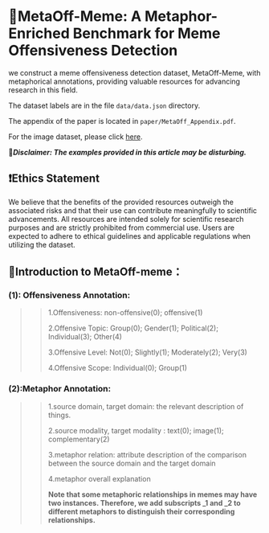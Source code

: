 # 🌈MetaOff-Meme: A Metaphor-Enriched Benchmark for Meme Offensiveness Detection

we construct a meme offensiveness detection dataset, MetaOff-Meme, with metaphorical annotations, providing valuable resources for advancing research in this field.

The dataset labels are in the file `data/data.json` directory.

The appendix of the paper is located in `paper/MetaOff_Appendix.pdf`.

For the image dataset, please click [here](https://drive.google.com/file/d/1R4pAiawNSOJnPBPe9_BSnJJlWc1O_gy2/view?usp=sharing).

🚨***Disclaimer: The examples provided in this article may be disturbing.***

## ❗Ethics Statement

We believe that the benefits of the provided resources outweigh the associated risks and that their use can contribute meaningfully to scientific advancements.  All resources are intended solely for scientific research purposes and are strictly prohibited from commercial use.  Users are expected to adhere to ethical guidelines and applicable regulations when utilizing the dataset.

## 🌟Introduction to MetaOff-meme：

### (1): Offensiveness Annotation:

> > 1.Offensiveness:	non-offensive(0);	offensive(1)
> >
> > 2.Offensive Topic:	Group(0);	Gender(1);	Political(2);	Individual(3);	Other(4)
> >
> > 3.Offensive Level:	Not(0);	Slightly(1);	Moderately(2);	Very(3)	
> >
> > 4.Offensive Scope:	Individual(0);	Group(1)

### (2):Metaphor Annotation: 

> > 1.source domain, target domain: 	the relevant description of things.
> >
> > 2.source modality, target modality : text(0);	image(1);	complementary(2)
> >
> > 3.metaphor relation: 	attribute description of the comparison between the source domain and the target domain
> >
> > 4.metaphor overall explanation
> >
> > **Note that some metaphoric relationships in memes may have two instances. Therefore, we add subscripts _1 and _2 to different metaphors to distinguish their corresponding relationships.**

